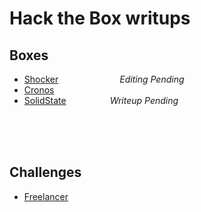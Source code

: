 # Hack the Box writups

## Boxes

- [Shocker](./Shocker.md)       <span id=pending>_Editing Pending_</span>
- [Cronos](./Cronos.md)
- [SolidState](./SolidState.md)     <span id=pending>_Writeup Pending_</span>


<br/>
<br/>
<br/>

## Challenges

- [Freelancer](./challenges/freelancer.md)
